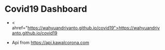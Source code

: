 # Covid19 Dashboard

* < ahref="https://wahyuandriyanto.github.io/covid19">https://wahyuandriyanto.github.io/covid19</a>

* Api from https://api.kawalcorona.com